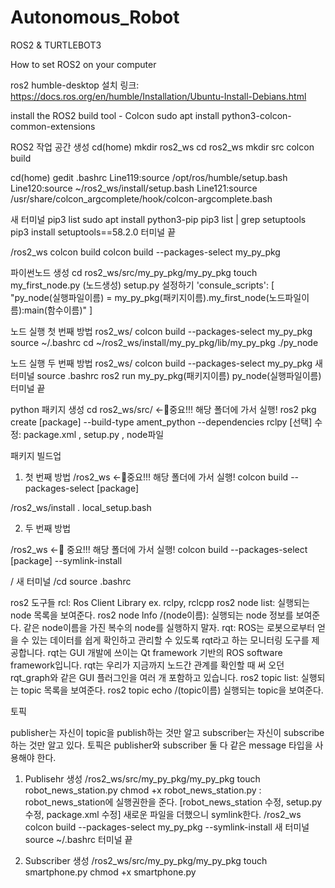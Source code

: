 # Autonomous_Robot
ROS2 &amp;  TURTLEBOT3

How to set ROS2 on your computer

ros2 humble-desktop 설치
링크: https://docs.ros.org/en/humble/Installation/Ubuntu-Install-Debians.html

install the ROS2 build tool - Colcon
sudo apt install python3-colcon-common-extensions

ROS2 작업 공간 생성
cd(home)
mkdir ros2_ws
cd ros2_ws
mkdir src
colcon build

cd(home)
gedit .bashrc
Line119:source /opt/ros/humble/setup.bash
Line120:source ~/ros2_ws/install/setup.bash
Line121:source /usr/share/colcon_argcomplete/hook/colcon-argcomplete.bash

새 터미널
pip3 list
sudo apt install python3-pip
pip3 list | grep setuptools
pip3 install setuptools==58.2.0
터미널 끝

/ros2_ws
colcon build
colcon build --packages-select my_py_pkg

파이썬노드 생성
cd ros2_ws/src/my_py_pkg/my_py_pkg
touch my_first_node.py
(노드생성)
setup.py 설정하기
'consule_scripts': [
	"py_node(실행파일이름) = my_py_pkg(패키지이름).my_first_node(노드파일이름):main(함수이름)"
]

노드 실행 첫 번째 방법
ros2_ws/
colcon build --packages-select my_py_pkg
source ~/.bashrc
cd ~/ros2_ws/install/my_py_pkg/lib/my_py_pkg
./py_node

노드 실행 두 번째 방법
ros2_ws/
colcon build --packages-select my_py_pkg
새 터미널
source .bashrc
ros2 run my_py_pkg(패키지이름) py_node(실행파일이름)
터미널 끝

python 패키지 생성
cd ros2_ws/src/ <-👏️중요!!! 해당 폴더에 가서 실행!
ros2 pkg create [package] --build-type ament_python --dependencies rclpy [선택]
수정: package.xml , setup.py , node파일

패키지 빌드업

1. 첫 번째 방법
/ros2_ws <-👏️중요!!! 해당 폴더에 가서 실행!
colcon build --packages-select [package]

/ros2_ws/install
. local_setup.bash

2. 두 번째 방법

/ros2_ws <-👏️ 중요!!! 해당 폴더에 가서 실행!
colcon build --packages-select [package] --symlink-install

/ 새 터미널 /cd
source .bashrc


ros2 도구들
rcl: Ros Client Library ex. rclpy, rclcpp
ros2 node list: 실행되는 node 목록을 보여준다.
ros2 node lnfo /(node이름): 실행되는 node 정보를 보여준다.
같은 node이름을 가진 복수의 node를 실행하지 말자.
rqt:  ROS는 로봇으로부터 얻을 수 있는 데이터를 쉽게 확인하고 관리할 수 있도록 rqt라고 하는 모니터링 도구를 제공합니다. rqt는 GUI 개발에 쓰이는 Qt framework 기반의 ROS software framework입니다. rqt는 우리가 지금까지 노드간 관계를 확인할 때 써 오던 rqt_graph와 같은 GUI 플러그인을 여러 개 포함하고 있습니다.
ros2 topic list: 실행되는 topic 목록을 보여준다.
ros2 topic echo /(topic이름) 실행되는 topic을 보여준다.


토픽

publisher는 자신이 topic을 publish하는 것만 알고 subscriber는 자신이 subscribe하는 것만 알고 있다.
토픽은 publisher와 subscriber 둘 다 같은 message 타입을 사용해야 한다.

1. Publisehr 생성
/ros2_ws/src/my_py_pkg/my_py_pkg
touch robot_news_station.py
chmod +x robot_news_station.py     : robot_news_station에 실행권한을 준다.
[robot_news_station 수정, setup.py 수정, package.xml 수정]
새로운 파일을 더했으니 symlink한다.
/ros2_ws
colcon build --packages-select my_py_pkg --symlink-install
새 터미널
source ~/.bashrc
터미널 끝

2. Subscriber 생성
/ros2_ws/src/my_py_pkg/my_py_pkg
touch smartphone.py
chmod +x smartphone.py
